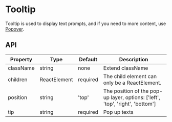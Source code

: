 # Tooltip

Tooltip is used to display text prompts, and if you need to more content, use [Popover](#/components/Popover).

<example />

## API

| Property | Type | Default | Description |
| --- | --- | --- | --- |
| className | string | none | Extend className |
| children | ReactElement | required | The child element can only be a ReactElement. |
| position | string | 'top' | The position of the pop-up layer, options: \['left', 'top', 'right', 'bottom'] |
| tip | string | required | Pop up texts |